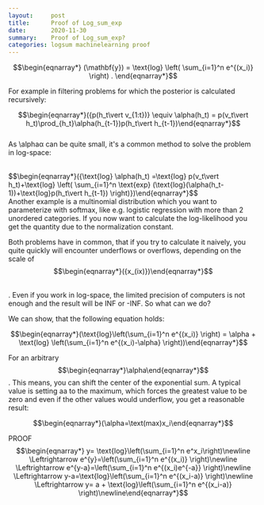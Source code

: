 ```yaml
---
layout:     post
title:      Proof of Log_sum_exp
date:       2020-11-30
summary:    Proof of Log_sum_exp?
categories: logsum machinelearning proof
---
```




$$\begin{eqnarray*} (\mathbf{y}) = \text{log} \left( \sum_{i=1}^n e^{(x_i)} \right) . \end{eqnarray*}$$

For example in filtering problems for which the posterior is calculated recursively:


      
$$\begin{eqnarray*}({p(h_t\vert v_{1:t})} \equiv \alpha(h_t) = p(v_t\vert h_t)\prod_{h_t}\alpha(h_{t-1})p(h_t\vert h_{t-1})\end{eqnarray*}$$
<br>
As \alphaα can be quite small, it's a common method to solve the problem in log-space:



<br>
$$\begin{eqnarray*}({\text{log} \alpha(h_t) =\text{log} p(v_t\vert h_t)+\text{log} \left( \sum_{i=1}^n \text{exp} (\text{log}(\alpha(h_t-1))+\text{log}p(h_t\vert h_{t-1}) \right)})\end{eqnarray*}$$

<br>
Another example is a multinomial distribution which you want to parameterize with softmax, like e.g. logistic regression with more than 2 unordered categories. If you now want to calculate the log-likelihood you get the quantity due to the normalization constant.

Both problems have in common, that if you try to calculate it naively, you quite quickly will encounter underflows or overflows, depending on the scale of $$\begin{eqnarray*}({x_(ix)})\end{eqnarray*}$$

​	
 . Even if you work in log-space, the limited precision of computers is not enough and the result will be INF or -INF. So what can we do?

We can show, that the following equation holds:

$$\begin{eqnarray*}(\text{log}\left(\sum_{i=1}^n e^{(x_i)} \right) = \alpha + \text{log} \left(\sum_{i=1}^n e^{(x_i)-\alpha} \right))\end{eqnarray*}$$


For an arbitrary $$\begin{eqnarray*}\alpha\end{eqnarray*}$$. This means, you can shift the center of the exponential sum. A typical value is setting aa to the maximum, which forces the greatest value to be zero and even if the other values would underflow, you get a reasonable result:

$$\begin{eqnarray*}(\alpha=\text(max)x_i\end{eqnarray*}$$


PROOF
$$\begin{eqnarray*}
y= \text{log}\left(\sum_{i=1}^n e^x_i\right)\newline
\Leftrightarrow e^{y}=\left(\sum_{i=1}^n e^{(x_i)} \right)\newline
\Leftrightarrow e^{y-a}=\left(\sum_{i=1}^n e^{(x_i)e^{-a}} \right)\newline
\Leftrightarrow y-a=\text{log}\left(\sum_{i=1}^n e^{(x_i-a)} \right)\newline
\Leftrightarrow y= a + \text{log}\left(\sum_{i=1}^n e^{(x_i-a)} \right)\newline\end{eqnarray*}$$
